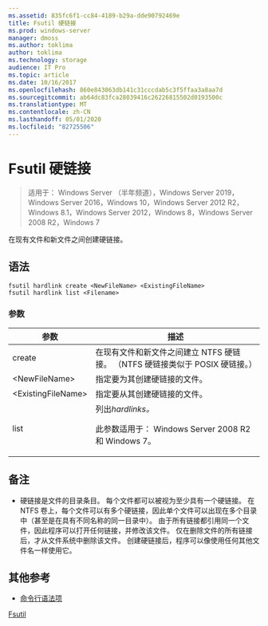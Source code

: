 ```yaml
---
ms.assetid: 835fc6f1-cc84-4189-b29a-dde90792469e
title: Fsutil 硬链接
ms.prod: windows-server
manager: dmoss
ms.author: toklima
author: toklima
ms.technology: storage
audience: IT Pro
ms.topic: article
ms.date: 10/16/2017
ms.openlocfilehash: 860e843063db141c31cccdab5c3f5ffaa3a8aa7d
ms.sourcegitcommit: ab64dc83fca28039416c26226815502d0193500c
ms.translationtype: MT
ms.contentlocale: zh-CN
ms.lasthandoff: 05/01/2020
ms.locfileid: "82725506"
---
```

# <a name="fsutil-hardlink"></a>Fsutil 硬链接
> 适用于： Windows Server （半年频道），Windows Server 2019，Windows Server 2016，Windows 10，Windows Server 2012 R2，Windows 8.1，Windows Server 2012，Windows 8，Windows Server 2008 R2，Windows 7

在现有文件和新文件之间创建硬链接。

## <a name="syntax"></a>语法

```
fsutil hardlink create <NewFileName> <ExistingFileName>
fsutil hardlink list <Filename>
```

### <a name="parameters"></a>参数

|参数|描述|
|-------------|---------------|
|create|在现有文件和新文件之间建立 NTFS 硬链接。 （NTFS 硬链接类似于 POSIX 硬链接。）|
|\<NewFileName>|指定要为其创建硬链接的文件。|
|\<ExistingFileName>|指定要从其创建硬链接的文件。|
|list|列出*hardlinks。*<p>此参数适用于： Windows Server 2008 R2 和 Windows 7。|

## <a name="remarks"></a>备注

-   硬链接是文件的目录条目。 每个文件都可以被视为至少具有一个硬链接。 在 NTFS 卷上，每个文件可以有多个硬链接，因此单个文件可以出现在多个目录中（甚至是在具有不同名称的同一目录中）。 由于所有链接都引用同一个文件，因此程序可以打开任何链接，并修改该文件。 仅在删除文件的所有链接后，才从文件系统中删除该文件。 创建硬链接后，程序可以像使用任何其他文件名一样使用它。

## <a name="additional-references"></a>其他参考
- [命令行语法项](command-line-syntax-key.md)

[Fsutil](Fsutil.md)


